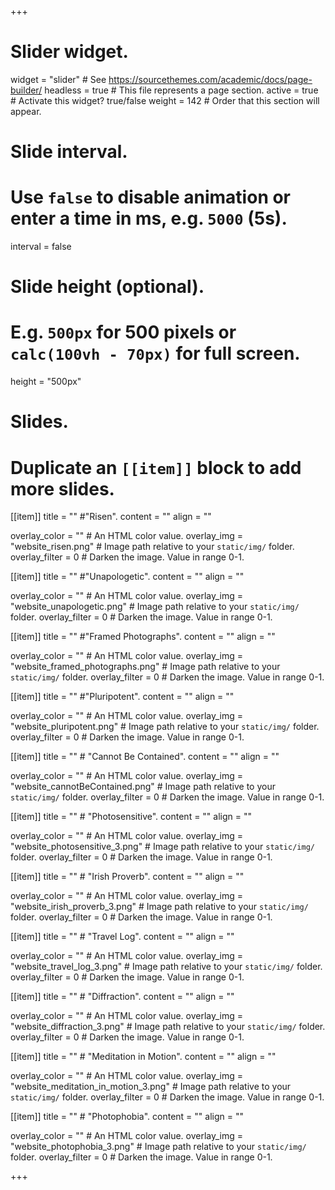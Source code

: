 +++
# Slider widget.
widget = "slider"  # See https://sourcethemes.com/academic/docs/page-builder/
headless = true  # This file represents a page section.
active = true  # Activate this widget? true/false
weight = 142  # Order that this section will appear.

# Slide interval.
# Use `false` to disable animation or enter a time in ms, e.g. `5000` (5s).
interval = false

# Slide height (optional).
# E.g. `500px` for 500 pixels or `calc(100vh - 70px)` for full screen.
height = "500px"

# Slides.
# Duplicate an `[[item]]` block to add more slides.

[[item]]
  title = "" #"Risen".
  content = ""
  align = ""

  overlay_color = ""  # An HTML color value.
  overlay_img = "website_risen.png"  # Image path relative to your `static/img/` folder.
  overlay_filter = 0  # Darken the image. Value in range 0-1.  

[[item]]
  title = "" #"Unapologetic".
  content = ""
  align = ""

  overlay_color = ""  # An HTML color value.
  overlay_img = "website_unapologetic.png"  # Image path relative to your `static/img/` folder.
  overlay_filter = 0  # Darken the image. Value in range 0-1.

[[item]]
  title = "" #"Framed Photographs".
  content = ""
  align = ""

  overlay_color = ""  # An HTML color value.
  overlay_img = "website_framed_photographs.png"  # Image path relative to your `static/img/` folder.
  overlay_filter = 0  # Darken the image. Value in range 0-1.    

[[item]]
  title = "" #"Pluripotent".
  content = ""
  align = ""

  overlay_color = ""  # An HTML color value.
  overlay_img = "website_pluripotent.png"  # Image path relative to your `static/img/` folder.
  overlay_filter = 0  # Darken the image. Value in range 0-1.


[[item]]
  title = "" # "Cannot Be Contained".
  content = ""
  align = ""

  overlay_color = ""  # An HTML color value.
  overlay_img = "website_cannotBeContained.png"  # Image path relative to your `static/img/` folder.
  overlay_filter = 0  # Darken the image. Value in range 0-1.


[[item]]
  title = "" # "Photosensitive".
  content = ""
  align = ""

  overlay_color = ""  # An HTML color value.
  overlay_img = "website_photosensitive_3.png"  # Image path relative to your `static/img/` folder.
  overlay_filter = 0  # Darken the image. Value in range 0-1.

[[item]]
  title = "" # "Irish Proverb".
  content = ""
  align = ""

  overlay_color = ""  # An HTML color value.
  overlay_img = "website_irish_proverb_3.png"  # Image path relative to your `static/img/` folder.
  overlay_filter = 0  # Darken the image. Value in range 0-1.
  

[[item]]
  title = "" # "Travel Log".
  content = ""
  align = ""

  overlay_color = ""  # An HTML color value.
  overlay_img = "website_travel_log_3.png"  # Image path relative to your `static/img/` folder.
  overlay_filter = 0  # Darken the image. Value in range 0-1.

[[item]]
  title = "" # "Diffraction".
  content = ""
  align =   ""

  overlay_color = ""  # An HTML color value.
  overlay_img = "website_diffraction_3.png"  # Image path relative to your `static/img/` folder.
  overlay_filter = 0  # Darken the image. Value in range 0-1.

[[item]]
  title = "" # "Meditation in Motion".
  content = ""
  align = ""

  overlay_color = ""  # An HTML color value.
  overlay_img = "website_meditation_in_motion_3.png"  # Image path relative to your `static/img/` folder.
  overlay_filter = 0  # Darken the image. Value in range 0-1.
  
[[item]]
  title = "" # "Photophobia".
  content = ""
  align = ""

  overlay_color = ""  # An HTML color value.
  overlay_img = "website_photophobia_3.png"  # Image path relative to your `static/img/` folder.
  overlay_filter = 0  # Darken the image. Value in range 0-1.
  

  


+++
